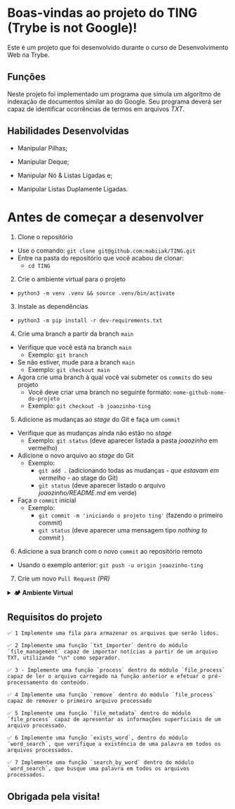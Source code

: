 # Boas-vindas ao projeto do TING (Trybe is not Google)!

Este é um projeto que foi desenvolvido durante o curso de Desenvolvimento Web na Trybe.

## Funções

Neste projeto foi implementado um programa que simula um algoritmo de indexação de documentos similar ao do Google. Seu programa deverá ser capaz de identificar ocorrências de termos em arquivos _TXT_.

## Habilidades Desenvolvidas

 - Manipular Pilhas;

 - Manipular Deque;

 - Manipular Nó & Listas Ligadas e;

 - Manipular Listas Duplamente Ligadas.

# Antes de começar a desenvolver

  1. Clone o repositório

  - Use o comando: `git clone git@github.com:mabiiak/TING.git`
  - Entre na pasta do repositório que você acabou de clonar:
    - `cd TING`

  2. Crie o ambiente virtual para o projeto

  - `python3 -m venv .venv && source .venv/bin/activate`

  3. Instale as dependências

  - `python3 -m pip install -r dev-requirements.txt`

  4. Crie uma branch a partir da branch `main`

  - Verifique que você está na branch `main`
    - Exemplo: `git branch`
  - Se não estiver, mude para a branch `main`
    - Exemplo: `git checkout main`
  - Agora crie uma branch à qual você vai submeter os `commits` do seu projeto
    - Você deve criar uma branch no seguinte formato: `nome-github-nome-do-projeto`
    - Exemplo: `git checkout -b joaozinho-ting`

  5. Adicione as mudanças ao _stage_ do Git e faça um `commit`

  - Verifique que as mudanças ainda não estão no _stage_
    - Exemplo: `git status` (deve aparecer listada a pasta _joaozinho_ em vermelho)
  - Adicione o novo arquivo ao _stage_ do Git
    - Exemplo:
      - `git add .` (adicionando todas as mudanças - _que estavam em vermelho_ - ao stage do Git)
      - `git status` (deve aparecer listado o arquivo _joaozinho/README.md_ em verde)
  - Faça o `commit` inicial
    - Exemplo:
      - `git commit -m 'iniciando o projeto ting'` (fazendo o primeiro commit)
      - `git status` (deve aparecer uma mensagem tipo _nothing to commit_ )

  6. Adicione a sua branch com o novo `commit` ao repositório remoto

  - Usando o exemplo anterior: `git push -u origin joaozinho-ting`

  7. Crie um novo `Pull Request` _(PR)_


<details>
  <summary><strong>🏕️ Ambiente Virtual</strong></summary><br />
  O Python oferece um recurso chamado ambiente virtual que permite sua máquina rodar, sem conflitos, diferentes tipos de projetos com diferentes versões de bibliotecas. Para utilizar este recurso siga os passos a seguir:

  1. **criar o ambiente virtual**

  ```bash
  $ python3 -m venv .venv
  ```

  2. **ativar o ambiente virtual**

  ```bash
  $ source .venv/bin/activate
  ```

  3. **instalar as dependências no ambiente virtual**

  ```bash
  $ python3 -m pip install -r dev-requirements.txt
  ```

  Com o seu ambiente virtual ativo as dependências serão instaladas neste ambiente.
  
  :eyes: Caso precise desativar o ambiente virtual execute o comando _"deactivate"_.
  
  :warning: Lembre-se de ativar o ambiente virtual novamente quando voltar a trabalhar no projeto.

  O arquivo `dev-requirements.txt` contém todas as dependências que serão utilizadas no projeto, ele está agindo como se fosse um `package.json` de um projeto `Node.js`.
</details>

## Requisitos do projeto

    ✅ 1 Implemente uma fila para armazenar os arquivos que serão lidos.

    ✅ 2 Implemente uma função `txt_importer` dentro do módulo `file_management` capaz de importar notícias a partir de um arquivo TXT, utilizando "\n" como separador.

    ✅ 3 - Implemente uma função `process` dentro do módulo `file_process` capaz de ler o arquivo carregado na função anterior e efetuar o pré-processamento do conteúdo.

    ✅ 4 Implemente uma função `remove` dentro do módulo `file_process` capaz de remover o primeiro arquivo processado

    ✅ 5 Implemente uma função `file_metadata` dentro do módulo `file_process` capaz de apresentar as informações superficiais de um arquivo processado.

    ✅ 6 Implemente uma função `exists_word`, dentro do módulo `word_search`, que verifique a existência de uma palavra em todos os arquivos processados.

    ✅ 7 Implemente uma função `search_by_word` dentro do módulo `word_search`, que busque uma palavra em todos os arquivos processados.

## Obrigada pela visita!
